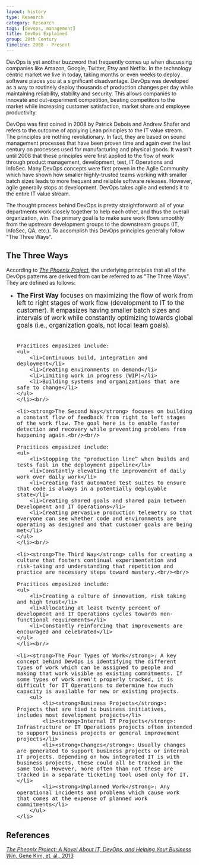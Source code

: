 ```yaml
---
layout: history
type: Research
category: Research
tags: [devops, management]
title: DevOps Explained
group: 20th Century
timeline: 2008 - Present
---
```


DevOps is yet another buzzword that frequently comes up when discussing companies like Amazon, Google, Twitter, Etsy and Netflix. In the technology centric market we live in today, taking months or even weeks to deploy software places you at a significant disadvantage. DevOps was developed as a way to routinely deploy thousands of production changes per day while maintaining reliability, stability and security. This allows companies to innovate and out-experiment competition, beating competitors to the market while increasing customer satisfaction, market share and employee productivity.

DevOps was first coined in 2008 by Patrick Debois and Andrew Shafer and refers to the outcome of applying Lean principles to the IT value stream. The principles are nothing revolutionary. In fact, they are based on sound management processes that have been proven time and again over the last century on processes used for manufacturing and physical goods. It wasn't until 2008 that these principles were first applied to the flow of work through product management, development, test, IT Operations and InfoSec. Many DevOps concepts were first proven in the Agile Community which have shown how smaller highly-trusted teams working with smaller batch sizes leads to more frequent and reliable software releases. However, agile generally stops at development. DevOps takes agile and extends it to the entire IT value stream.

The thought process behind DevOps is pretty straightforward: all of your departments work closely together to help each other, and thus the overall organization, win. The primary goal is to make sure work flows smoothly from the upstream development groups to the downstream groups (IT, InfoSec, QA, etc.). To accomplish this DevOps principles generally follow "The Three Ways".

<h2>The Three Ways</h2>
According to <a href="/book%20reviews/2017/07/06/projectphoenix/"><i>The Phoenix Project</i></a>, the underlying principles that all of the DevOps patterns are derived from can be referred to as "The Three Ways". They are defined as follows:

<ul style="font-size: 120%">
	<li><strong>The First Way</strong> focuses on maximizing the flow of work from left to right stages of work flow (development to IT to the customer). It empasizes having smaller batch sizes and intervals of work while constantly optimizing towards global goals (i.e., organization goals, not local team goals).<br/><br/>

	Pracitices empasized include: 
	<ul>
		<li>Continuous build, integration and deployment</li> 
		<li>Creating environments on demand</li> 
		<li>Limiting work in progress (WIP)</li>
		<li>Building systems and organizations that are safe to change</li>
	</ul>
	</li><br/>

	<li><strong>The Second Way</strong> focuses on building a constant flow of feedback from right to left stages of the work flow. The goal here is to enable faster detection and recovery while preventing problems from happening again.<br/><br/>

	Pracitices empasized include: 
	<ul>
		<li>Stopping the "production line” when builds and tests fail in the deployment pipeline</li> 
		<li>Constantly elevating the improvement of daily work over daily work</li> 
		<li>Creating fast automated test suites to ensure that code is always in a potentially deployable state</li>
		<li>Creating shared goals and shared pain between Development and IT Operations</li>
		<li>Creating pervasive production telemetry so that everyone can see whether code and environments are operating as designed and that customer goals are being met</li>
	</ul>
	</li><br/>

	<li><strong>The Third Way</strong> calls for creating a culture that fosters continual experimentation and risk-taking and understanding that repetition and practice are necessary steps toward mastery.<br/><br/>

	Pracitices empasized include: 
	<ul>
		<li>Creating a culture of innovation, risk taking and high trust</li> 
		<li>Allocating at least twenty percent of development and IT Operations cycles towards non-functional requirements</li> 
		<li>Constantly reinforcing that improvements are encouraged and celebrated</li>
	</ul>
	</li><br/>

	<li><strong>The Four Types of Work</strong>: A key concept behind DevOps is identifying the different types of work which can be assigned to people and making that work visible as existing commitments. If some types of work aren't properly tracked, it is difficult for IT Operations to determine how much capacity is available for new or existing projects.
		<ul>
			<li><strong>Business Projects</strong>: Projects that are tied to business initiatives, includes most development projects</li>
			<li><strong>Internal IT Projects</strong>: Infrastructure or IT Operations projects often intended to support business projects or general improvement projects</li>
			<li><strong>Changes</strong>: Usually changes are generated to support business projects or internal IT projects. Depending on how integrated IT is with business projects, these could all be tracked in the same tool. However, more often than not these are tracked in a separate ticketing tool used only for IT.</li>
			<li><strong>Unplanned Work</strong>: Any operational incidents and problems which cause work that comes at the expense of planned work commitments</li>
		</ul>
	</li>
</ul>

<h2>References</h2>
<a href="/book%20reviews/2017/07/06/projectphoenix/"><i>The Pheonix Project: A Novel About IT, DevOps, and Helping Your Business Win</i>, Gene Kim, et. al., 2013</a>